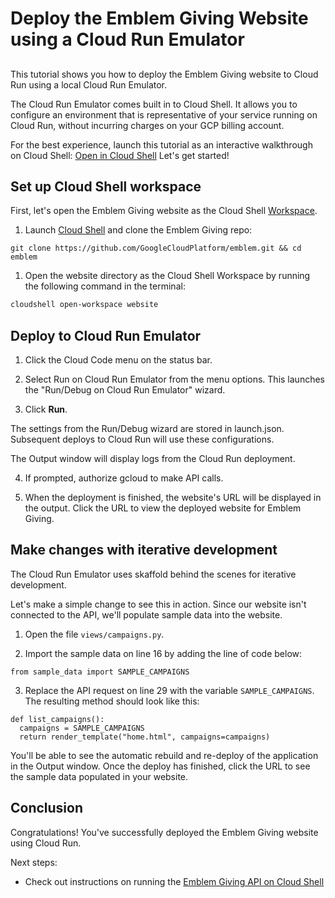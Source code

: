 # Deploy the Emblem Giving Website using a Cloud Run Emulator
##
This tutorial shows you how to deploy the Emblem Giving website to Cloud Run using a local Cloud Run Emulator.

The Cloud Run Emulator comes built in to Cloud Shell. It allows you to configure an environment that is representative of your service running on Cloud Run, without incurring charges on your GCP billing account.

For the best experience, launch this tutorial as an interactive walkthrough on Cloud Shell: [Open in Cloud Shell](https://ssh.cloud.google.com/cloudshell/editor?cloudshell_git_repo=https://github.com/GoogleCloudPlatform/emblemv&cloudshell_git_branch=main&cloudshell_tutorial=docs/tutorials/website.md)
Let's get started!

## Set up Cloud Shell workspace
First, let's open the Emblem Giving website as the Cloud Shell [Workspace](https://cloud.google.com/shell/docs/workspaces).

1. Launch [Cloud Shell](shell.cloud.google.com) and clone the Emblem Giving repo:
```
git clone https://github.com/GoogleCloudPlatform/emblem.git && cd emblem
``` 

1. Open the website directory as the Cloud Shell Workspace by running the following command in the terminal:
```bash
cloudshell open-workspace website
```

## Deploy to Cloud Run Emulator

1. Click the <walkthrough-editor-spotlight spotlightId="cloud-code-status-bar">Cloud Code menu</walkthrough-editor-spotlight> on the status bar.

2. Select <walkthrough-editor-spotlight spotlightId="cloud-code-run-on-cloud-run-emulator">Run on Cloud Run Emulator</walkthrough-editor-spotlight> from the menu options. This launches the "Run/Debug on Cloud Run Emulator" wizard.

3. Click **Run**.    

The settings from the Run/Debug wizard are stored in <walkthrough-editor-open-file filePath='./.theia/launch.json'>launch.json</walkthrough-editor-open-file>. Subsequent deploys to Cloud Run will use these configurations.

The <walkthrough-editor-spotlight spotlightId="output">Output</walkthrough-editor-spotlight> window will display logs from the Cloud Run deployment.

4. If prompted, authorize gcloud to make API calls.

5. When the deployment is finished, the website's URL will be displayed in the output. Click the URL to view the deployed website for Emblem Giving.

## Make changes with iterative development
The Cloud Run Emulator uses skaffold behind the scenes for iterative development.

Let's make a simple change to see this in action. Since our website isn't connected to the API, we'll populate sample data into the website.

1. Open the file <walkthrough-editor-open-file filePath='./views/campaigns.py'>`views/campaigns.py`</walkthrough-editor-open-file>.

2. Import the sample data on <walkthrough-editor-select-line filePath='./views/campaigns.py' startLine=15 startCharacterOffset=0 endLine=16 endCharacterOffset=0>line 16</walkthrough-editor-select-line> by adding the line of code below:
```
from sample_data import SAMPLE_CAMPAIGNS
```

3. Replace the API request on <walkthrough-editor-select-line filePath='./views/campaigns.py' startLine=28 startCharacterOffset=16 endLine=28 endCharacterOffset=59>line 29</walkthrough-editor-select-line> with the variable `SAMPLE_CAMPAIGNS`. The resulting method should look like this:
```
def list_campaigns():
  campaigns = SAMPLE_CAMPAIGNS
  return render_template("home.html", campaigns=campaigns)

```

You'll be able to see the automatic rebuild and re-deploy of the application in the Output window. Once the deploy has finished, click the URL to see the sample data populated in your website. 

## Conclusion
<walkthrough-conclusion-trophy></walkthrough-conclusion-trophy>
Congratulations! You've successfully deployed the Emblem Giving website using Cloud Run.

<walkthrough-inline-feedback></walkthrough-inline-feedback>

Next steps: 
- Check out instructions on running the [Emblem Giving API on Cloud Shell](https://ssh.cloud.google.com/cloudshell/editor?cloudshell_git_repo=https://github.com/GoogleCloudPlatform/emblem&cloudshell_git_branch=main&cloudshell_tutorial=docs/tutorials/api.md) 
